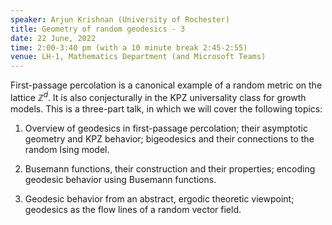 ```yaml
---
speaker: Arjun Krishnan (University of Rochester)
title: Geometry of random geodesics - 3
date: 22 June, 2022
time: 2:00-3:40 pm (with a 10 minute break 2:45-2:55)
venue: LH-1, Mathematics Department (and Microsoft Teams)
---
```


First-passage percolation is a canonical example of a random metric on the lattice $\mathbb{Z}^d$. It is also conjecturally
in the KPZ universality class for growth models. This is a three-part talk, in which we will cover the following topics:

1. Overview of geodesics in first-passage percolation; their asymptotic geometry and KPZ behavior; bigeodesics and their
connections to the random Ising model.

2. Busemann functions, their construction and their properties; encoding geodesic behavior using Busemann functions.

3. Geodesic behavior from an abstract, ergodic theoretic viewpoint; geodesics as the flow lines of a random vector field.
